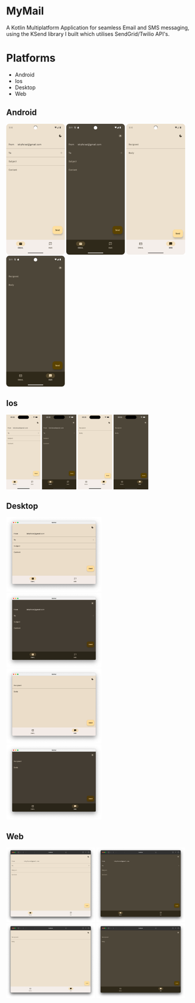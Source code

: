 # MyMail

A Kotlin Multiplatform Application for seamless Email and SMS messaging, using the KSend library I built which utilises SendGrid/Twilio API's.

# Platforms 

- Android 
- Ios 
- Desktop
- Web

## Android 

<img src="readme_images/android/Email_Screen_Light_Mode.png" height="350px"> <img src="readme_images/android/Email_Screen_Dark_Mode.png" height="350px"> <img src="readme_images/android/SMS_Screen_Light_Mode.png" height="350px"> <img src="readme_images/android/SMS_Screen_Dark_Mode.png" height="350px">

## Ios 

<img src="readme_images/ios/Email_Screen_Light_Mode.png" height="200px">
<img src="readme_images/ios/Email_Screen_Dark_Mode.png" height="200px">
<img src="readme_images/ios/SMS_Screen_Light_Mode.png" height="200px">
<img src="readme_images/ios/SMS_Screen_Dark_Mode.png" height="200px">

## Desktop 

<img src="readme_images/desktop/Email_Screen_Light_Mode.png" height="200px">
<img src="readme_images/desktop/Email_Screen_Dark_Mode.png" height="200px">
<img src="readme_images/desktop/SMS_Screen_Light_Mode.png" height="200px">
<img src="readme_images/desktop/SMS_Screen_Dark_Mode.png" height="200px">

## Web 

<img src="readme_images/web/Email_Screen_Light_Mode.png" height="200px">
<img src="readme_images/web/Email_Screen_Dark_Mode.png" height="200px">
<img src="readme_images/web/SMS_Screen_Light_Mode.png" height="200px">
<img src="readme_images/web/SMS_Screen_Dark_Mode.png" height="200px">

